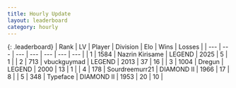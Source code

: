 ```yaml
---
title: Hourly Update
layout: leaderboard
category: hourly
---
```


{: .leaderboard}
| Rank | LV | Player | Division | Elo | Wins | Losses |
| --- | --- | --- | --- | --- | --- | --- |
| <span data-change="0">1</span> | 1584 | <span title="ID: 315148">Nazrin Kirisame</span> | LEGEND | <span data-change="0">2025</span> | <span data-change="0">5</span> | <span data-change="0">1</span> |
| <span data-change="0">2</span> | 713 | <span title="ID: 418052">vbuckguymad</span> | LEGEND | <span data-change="0">2013</span> | <span data-change="0">37</span> | <span data-change="0">16</span> |
| <span data-change="0">3</span> | 1004 | <span title="ID: 337810">Dregun</span> | LEGEND | <span data-change="0">2000</span> | <span data-change="0">13</span> | <span data-change="0">1</span> |
| <span data-change="0">4</span> | 178 | <span title="ID: 633686">Sourdreemurr21</span> | DIAMOND II | <span data-change="0">1966</span> | <span data-change="0">17</span> | <span data-change="0">8</span> |
| <span data-change="0">5</span> | 348 | <span title="ID: 628233">Typeface</span> | DIAMOND II | <span data-change="9">1953</span> | <span data-change="1">20</span> | <span data-change="0">10</span> |